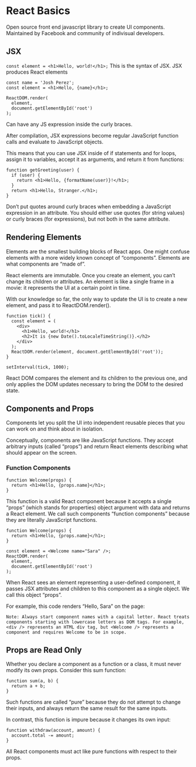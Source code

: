 # React Basics
Open source front end javascript library to create UI components. Maintained by Facebook and community of indivisual developers.

## JSX
```const element = <h1>Hello, world!</h1>;```
This is the syntax of JSX. JSX produces React elements

```
const name = 'Josh Perez';
const element = <h1>Hello, {name}</h1>;

ReactDOM.render(
  element,
  document.getElementById('root')
);
```

Can have any JS expression inside the curly braces.

After compilation, JSX expressions become regular JavaScript function calls and evaluate to JavaScript objects.

This means that you can use JSX inside of if statements and for loops, assign it to variables, accept it as arguments, and return it from functions:

```
function getGreeting(user) {
  if (user) {
    return <h1>Hello, {formatName(user)}!</h1>;
  }
  return <h1>Hello, Stranger.</h1>;
}
```

Don’t put quotes around curly braces when embedding a JavaScript expression in an attribute. You should either use quotes (for string values) or curly braces (for expressions), but not both in the same attribute.

## Rendering Elements
Elements are the smallest building blocks of React apps. One might confuse elements with a more widely known concept of “components”. Elements are what components are “made of”.

React elements are immutable. Once you create an element, you can’t change its children or attributes. An element is like a single frame in a movie: it represents the UI at a certain point in time.

With our knowledge so far, the only way to update the UI is to create a new element, and pass it to ReactDOM.render().

```
function tick() {
  const element = (
    <div>
      <h1>Hello, world!</h1>
      <h2>It is {new Date().toLocaleTimeString()}.</h2>
    </div>
  );
  ReactDOM.render(element, document.getElementById('root'));
}

setInterval(tick, 1000);
```

React DOM compares the element and its children to the previous one, and only applies the DOM updates necessary to bring the DOM to the desired state.

## Components and Props
Components let you split the UI into independent reusable pieces that you can work on and think about in isolation.

Conceptually, components are like JavaScript functions. They accept arbitrary inputs (called “props”) and return React elements describing what should appear on the screen.

### Function Components
```
function Welcome(props) {
  return <h1>Hello, {props.name}</h1>;
}
```
This function is a valid React component because it accepts a single “props” (which stands for properties) object argument with data and returns a React element. We call such components “function components” because they are literally JavaScript functions.

```
function Welcome(props) {
  return <h1>Hello, {props.name}</h1>;
}

const element = <Welcome name="Sara" />;
ReactDOM.render(
  element,
  document.getElementById('root')
);
```

When React sees an element representing a user-defined component, it passes JSX attributes and children to this component as a single object. We call this object “props”.

For example, this code renders “Hello, Sara” on the page:

```
Note: Always start component names with a capital letter. React treats components starting with lowercase letters as DOM tags. For example, <div /> represents an HTML div tag, but <Welcome /> represents a component and requires Welcome to be in scope.
```

## Props are Read Only
Whether you declare a component as a function or a class, it must never modify its own props. Consider this sum function:

```
function sum(a, b) {
  return a + b;
}
```

Such functions are called “pure” because they do not attempt to change their inputs, and always return the same result for the same inputs.

In contrast, this function is impure because it changes its own input:

```
function withdraw(account, amount) {
  account.total -= amount;
}
```

All React components must act like pure functions with respect to their props.


